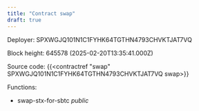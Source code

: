 ```yaml
---
title: "Contract swap"
draft: true
---
```

Deployer: SPXWGJQ101N1C1FYHK64TGTHN4793CHVKTJAT7VQ


 



Block height: 645578 (2025-02-20T13:35:41.000Z)

Source code: {{<contractref "swap" SPXWGJQ101N1C1FYHK64TGTHN4793CHVKTJAT7VQ swap>}}

Functions:

* swap-stx-for-sbtc _public_

